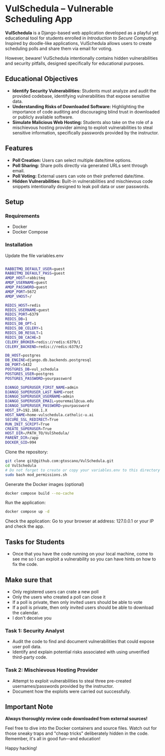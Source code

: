 # VulSchedula – Vulnerable Scheduling App

**VulSchedula** is a Django-based web application developed as a playful yet educational tool for students enrolled in _Introduction to Secure Computing_. Inspired by doodle-like applications, VulSchedula allows users to create scheduling polls and share them via email for voting.

However, beware! VulSchedula intentionally contains hidden vulnerabilities and security pitfalls, designed specifically for educational purposes.

## Educational Objectives

- **Identify Security Vulnerabilities:** Students must analyze and audit the provided codebase, identifying vulnerabilities that expose sensitive data.
- **Understanding Risks of Downloaded Software:** Highlighting the importance of code auditing and discouraging blind trust in downloaded or publicly available software.
- **Simulate Malicious Web Hosting:** Students also take on the role of a mischievous hosting provider aiming to exploit vulnerabilities to steal sensitive information, specifically passwords provided by the instructor.

## Features

- **Poll Creation:** Users can select multiple date/time options.
- **Poll Sharing:** Share polls directly via generated URLs sent through email.
- **Poll Voting:** External users can vote on their preferred date/time.
- **Hidden Vulnerabilities:** Built-in vulnerabilities and mischievous code snippets intentionally designed to leak poll data or user passwords.

## Setup

### Requirements

- Docker
- Docker Compose

### Installation

Update the file variables.env

```bash

RABBITMQ_DEFAULT_USER=guest
RABBITMQ_DEFAULT_PASS=guest
AMQP_HOST=rabbitmq
AMQP_USERNAME=guest
AMQP_PASSWORD=guest
AMQP_PORT=5672
AMQP_VHOST=/

REDIS_HOST=redis
REDIS_USERNAME=guest
REDIS_PORT=6379
REDIS_DB=1
REDIS_DB_OPT=1
REDIS_DB_CELERY=1
REDIS_DB_RESULT=1
REDIS_DB_CACHE=3
CELERY_BROKER=redis://redis:6379/1
CELERY_BACKEND=redis://redis:6379/2

DB_HOST=postgres
DB_ENGINE=django.db.backends.postgresql
DB_PORT=5432
POSTGRES_DB=vul_schedula
POSTGRES_USER=postgres
POSTGRES_PASSWORD=yourpassword

DJANGO_SUPERUSER_FIRST_NAME=admin
DJANGO_SUPERUSER_LAST_NAME=root
DJANGO_SUPERUSER_USERNAME=admin
DJANGO_SUPERUSER_EMAIL=youremail@cua.edu
DJANGO_SUPERUSER_PASSWORD=yourpassword
HOST_IP=192.168.1.X
HOST_NAME=home-vulschedula.catholic-u.ai
SECURE_SSL_REDIRECT=True
RUN_INIT_SCRIPT=True
CREATE_SUPERUSER=True
HOST_DIR=/PATH_TO/VulShedula/
PARENT_DIR=/app
DOCKER_GID=994

```

Clone the repository:

```bash
git clone git@github.com:gtoscano/VulSchedula.git
cd VulSchedula
# Do not forget to create or copy your variables.env to this directory
sudo bash mod_permissions.sh
```

Generate the Docker images (optional)

```bash
docker compose build --no-cache
```

Run the application:

```bash
docker compose up -d
```

Check the application: Go to your browser at address: 127.0.0.1 or your IP and check the app.

## Tasks for Students

- Once that you have the code running on your local machine, come to see me so I can exploit a vulnerability so you can have hints on how to fix the code.

## Make sure that

- Only registered users can crate a new poll
- Only the users who created a poll can close it
- If a poll is private, then only invited users should be able to vote
- If a poll is private, then only invited users should be able to download the calendar.
- I don't deceive you

### Task 1: Security Analyst

- Audit the code to find and document vulnerabilities that could expose user poll data.
- Identify and explain potential risks associated with using unverified third-party code.

### Task 2: Mischievous Hosting Provider

- Attempt to exploit vulnerabilities to steal three pre-created usernames/passwords provided by the instructor.
- Document how the exploits were carried out successfully.

## Important Note

**Always thoroughly review code downloaded from external sources!**

Feel free to dive into the Docker containers and source files. Watch out for those sneaky traps and "cheap tricks" deliberately hidden in the code. Remember, it's all in good fun—and education!

Happy hacking!
